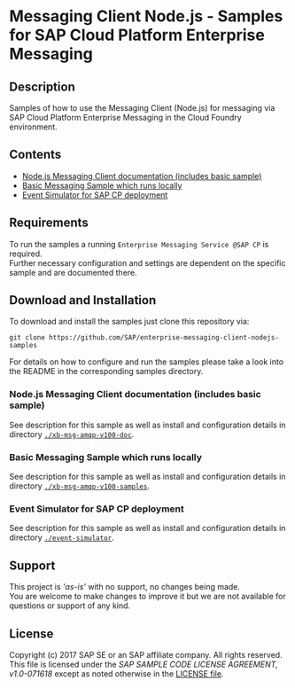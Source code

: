 # Messaging Client Node.js - Samples for SAP Cloud Platform Enterprise Messaging

## Description
Samples of how to use the Messaging Client (Node.js) for messaging via SAP Cloud Platform Enterprise Messaging in the Cloud Foundry environment.

## Contents

  * [Node.js Messaging Client documentation (includes basic sample)](xb-msg-amqp-v100-doc)
  * [Basic Messaging Sample which runs locally](xb-msg-amqp-v100-samples)
  * [Event Simulator for SAP CP deployment](event-simulator)

## Requirements
To run the samples a running `Enterprise Messaging Service @SAP CP` is required.  
Further necessary configuration and settings are dependent on the specific sample and are documented there.

## Download and Installation
To download and install the samples just clone this repository via:
```
git clone https://github.com/SAP/enterprise-messaging-client-nodejs-samples
```

For details on how to configure and run the samples please take a look into the README in the corresponding samples directory.

### Node.js Messaging Client documentation (includes basic sample)
See description for this sample as well as install and configuration details in directory [`./xb-msg-amqp-v100-doc`](xb-msg-amqp-v100-doc).

### Basic Messaging Sample which runs locally
See description for this sample as well as install and configuration details in directory [`./xb-msg-amqp-v100-samples`](xb-msg-amqp-v100-samples).

### Event Simulator for SAP CP deployment
See description for this sample as well as install and configuration details in directory [`./event-simulator`](event-simulator).


## Support
This project is _'as-is'_ with no support, no changes being made.  
You are welcome to make changes to improve it but we are not available for questions or support of any kind.

## License
Copyright (c) 2017 SAP SE or an SAP affiliate company. All rights reserved.  
This file is licensed under the _SAP SAMPLE CODE LICENSE AGREEMENT, v1.0-071618_ except as noted otherwise in the [LICENSE file](./LICENSE.txt).
